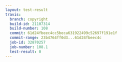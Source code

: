 ```yaml
---
layout: test-result
travis:
  branch: copyright
  build-id: 21107314
  build-number: 108
  commit: 61d24fbeec4cc5beca631922499c52697f191e1f
  commit-range: 23b4764ff0d3...61d24fbeec4c
  job-id: 32870257
  job-number: 108.1
  test-result: 0
---
```

